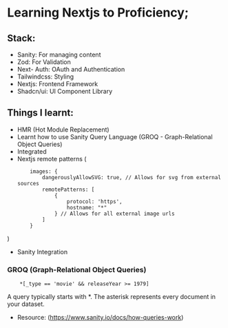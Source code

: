# Learning Nextjs to Proficiency;

## Stack: 
- Sanity: For managing content
- Zod: For Validation
- Next- Auth: OAuth and Authentication
- Tailwindcss: Styling
- Nextjs: Frontend Framework
- Shadcn/ui: UI Component Library

## Things I learnt:
- HMR (Hot Module Replacement)
- Learnt how to use Sanity Query Language (GROQ - Graph-Relational Object Queries)
- Integrated 
- Nextjs remote patterns (
    ```
        images: {
            dangerouslyAllowSVG: true, // Allows for svg from external sources
            remotePatterns: [
                {
                    protocol: 'https',
                    hostname: "*"
                } // Allows for all external image urls 
            ]
        }
    ```
)
- Sanity Integration


### GROQ (Graph-Relational Object Queries)
```
    *[_type == 'movie' && releaseYear >= 1979] 
```
A query typically starts with *. The asterisk represents every document in your dataset.

- Resource: (https://www.sanity.io/docs/how-queries-work)